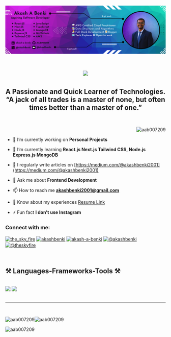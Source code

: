 ![Github Profile Cover Image](https://github.com/AAB007209/AAB007209/blob/master/Github%20Cover.png)

<h1 align="center"> 
<img src="https://readme-typing-svg.herokuapp.com?font=Bitter&weight=600&size=30&duration=4000&pause=1000&color=D200FF&center=true&vCenter=true&random=false&width=500&height=65&lines=Hi+%F0%9F%91%8B+There+!;I'm+%F0%9F%91%A8%E2%80%8D%F0%9F%92%BB+Akash+A+Benki"/>
</h1>

<h2 align="center">A Passionate and Quick Learner of Technologies. “A jack of all trades is a master of none, but often times better than a master of one.”</h2>
<br/>
<p align="end"> <img src="https://komarev.com/ghpvc/?username=aab007209&label=Profile%20views&color=0e75b6&style=flat" alt="aab007209" /> </p>

- 🔭 I’m currently working on **Personal Projects**

- 🌱 I’m currently learning **React.js Next.js Tailwind CSS, Node.js Express.js MongoDB**

- 📝 I regularly write articles on [https://medium.com/@akashbenki2001](https://medium.com/@akashbenki2001)

- 💬 Ask me about **Frontend Development**

- 📫 How to reach me **akashbenki2001@gmail.com**

- 📄 Know about my experiences [Resume Link](https://t.ly/1cTox)

- ⚡ Fun fact **I don't use Instagram**

<h3 align="left">Connect with me:</h3>
<p align="left">
<a href="https://dev.to/the_sky_fire" target="blank"><img align="center" src="https://raw.githubusercontent.com/rahuldkjain/github-profile-readme-generator/master/src/images/icons/Social/devto.svg" alt="the_sky_fire" height="30" width="40" /></a> <a href="https://twitter.com/akashbenki" target="blank"><img align="center" src="https://raw.githubusercontent.com/rahuldkjain/github-profile-readme-generator/master/src/images/icons/Social/twitter.svg" alt="akashbenki" height="30" width="40" /></a>
<a href="https://linkedin.com/in/akash-a-benki" target="blank"><img align="center" src="https://raw.githubusercontent.com/rahuldkjain/github-profile-readme-generator/master/src/images/icons/Social/linked-in-alt.svg" alt="akash-a-benki" height="30" width="40" /></a>
<a href="https://medium.com/@akashbenki" target="blank"><img align="center" src="https://raw.githubusercontent.com/rahuldkjain/github-profile-readme-generator/master/src/images/icons/Social/medium.svg" alt="@akashbenki" height="30" width="40" /></a>
<a href="https://hashnode.com/@theskyfire" target="blank"><img align="center" src="https://raw.githubusercontent.com/rahuldkjain/github-profile-readme-generator/master/src/images/icons/Social/hashnode.svg" alt="@theskyfire" height="30" width="40" /></a>

</p>

<br/>

<h2 align="left">⚒️ Languages-Frameworks-Tools ⚒️</h2>
<br/>
<div align="left">
    <img src="https://skillicons.dev/icons?i=c,cpp,javascript,typescript,react,nextjs,tailwind,vite,nodejs,express,bootstrap,html,css" />
    <img src="https://skillicons.dev/icons?i=python,java,mongodb,mysql,postgres,aws,babel,vscode,github,figma,git,postman,netlify" /><br>
</div>

<br/>

---
<br/>

<p><img align="left" src="https://github-readme-stats.vercel.app/api/top-langs?username=aab007209&show_icons=true&locale=en&layout=compact" alt="aab007209" /></p>
<p>&nbsp;<img align="left" src="https://github-readme-stats.vercel.app/api?username=aab007209&show_icons=true&locale=en" alt="aab007209" /></p>
<p><img align="left" src="https://github-readme-streak-stats.herokuapp.com/?user=aab007209&" alt="aab007209" /></p>

